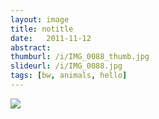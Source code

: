 ```yaml
---
layout: image
title: notitle
date:   2011-11-12
abstract:
thumburl: /i/IMG_0088_thumb.jpg
slideurl: /i/IMG_0088.jpg
tags: [bw, animals, hello]
---
```

![]({{site.url}}/i/IMG_0088.jpg)
